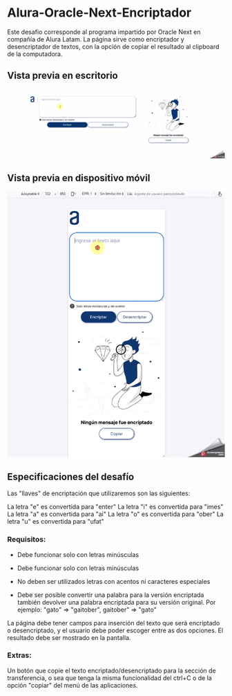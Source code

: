 # Alura-Oracle-Next-Encriptador

Este desafio corresponde al programa impartido por Oracle Next en compañía de Alura Latam. La página sirve como encriptador y desencriptador de textos, con la opción de copiar el resultado al clipboard de la computadora.

## Vista previa en escritorio

![Desktop view](./encriptador.gif)

## Vista previa en dispositivo móvil

![Mobile view](./encriptador_mobile.gif)

## Especificaciones del desafío

Las "llaves" de encriptación que utilizaremos son las siguientes:

La letra "e" es convertida para "enter"
La letra "i" es convertida para "imes"
La letra "a" es convertida para "ai"
La letra "o" es convertida para "ober"
La letra "u" es convertida para "ufat"

### Requisitos:

* Debe funcionar solo con letras minúsculas</li>

* Debe funcionar solo con letras minúsculas
  
* No deben ser utilizados letras con acentos ni caracteres especiales
  
* Debe ser posible convertir una palabra para la versión encriptada también devolver una palabra encriptada para su versión original. Por ejemplo: "gato" => "gaitober", gaitober" => "gato"

La página debe tener campos para
inserción del texto que será encriptado o desencriptado, y el usuario debe poder escoger entre as dos opciones.
El resultado debe ser mostrado en la pantalla.

### Extras:

Un botón que copie el texto encriptado/desencriptado para la sección de transferencia, o sea que tenga la misma funcionalidad del ctrl+C o de la opción "copiar" del menú de las aplicaciones.
